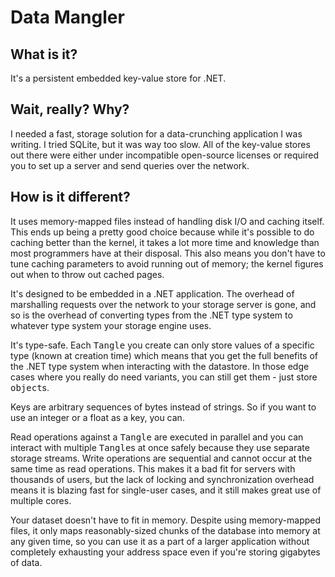 Data Mangler
============

What is it?
-----------

It's a persistent embedded key-value store for .NET.

Wait, really? Why?
------------------

I needed a fast, storage solution for a data-crunching application I was writing. I tried SQLite, but it was way too slow. All of the key-value stores out there were either under incompatible open-source licenses or required you to set up a server and send queries over the network.

How is it different?
--------------------
It uses memory-mapped files instead of handling disk I/O and caching itself. This ends up being a pretty good choice because while it's possible to do caching better than the kernel, it takes a lot more time and knowledge than most programmers have at their disposal. This also means you don't have to tune caching parameters to avoid running out of memory; the kernel figures out when to throw out cached pages.

It's designed to be embedded in a .NET application. The overhead of marshalling requests over the network to your storage server is gone, and so is the overhead of converting types from the .NET type system to whatever type system your storage engine uses.

It's type-safe. Each <tt>Tangle</tt> you create can only store values of a specific type (known at creation time) which means that you get the full benefits of the .NET type system when interacting with the datastore. In those edge cases where you really do need variants, you can still get them - just store <tt>object</tt>s.

Keys are arbitrary sequences of bytes instead of strings. So if you want to use an integer or a float as a key, you can.

Read operations against a <tt>Tangle</tt> are executed in parallel and you can interact with multiple <tt>Tangle</tt>s at once safely because they use separate storage streams. Write operations are sequential and cannot occur at the same time as read operations. This makes it a bad fit for servers with thousands of users, but the lack of locking and synchronization overhead means it is blazing fast for single-user cases, and it still makes great use of multiple cores.

Your dataset doesn't have to fit in memory. Despite using memory-mapped files, it only maps reasonably-sized chunks of the database into memory at any given time, so you can use it as a part of a larger application without completely exhausting your address space even if you're storing gigabytes of data.